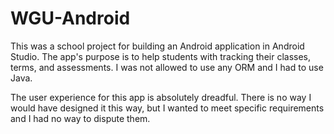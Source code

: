 # WGU-Android

This was a school project for building an Android application in Android Studio.
The app's purpose is to help students with tracking their classes, terms, and assessments.
I was not allowed to use any ORM and I had to use Java.

The user experience for this app is absolutely dreadful. There is no way I would have
designed it this way, but I wanted to meet specific requirements and I had no way
to dispute them.
